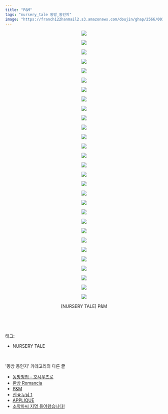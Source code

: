 ```yaml
---
title: "P&M"
tags: "nursery_tale 동방_동인지"
image: "https://franch122hanmail2.s3.amazonaws.com/doujin/ghap/2566/001.jpg"
---
```

<div class="article">
<p style="text-align: center; clear: none; float: none;"><img src="{{ site.imgserver6 }}/ghap/2566/001.jpg"/></p>
<p style="text-align: center; clear: none; float: none;"><img src="{{ site.imgserver6 }}/ghap/2566/002.jpg"/></p>
<p style="text-align: center; clear: none; float: none;"><img src="{{ site.imgserver6 }}/ghap/2566/003.jpg"/></p>
<p style="text-align: center; clear: none; float: none;"><img src="{{ site.imgserver6 }}/ghap/2566/004.jpg"/></p>
<p style="text-align: center; clear: none; float: none;"><img src="{{ site.imgserver6 }}/ghap/2566/005.jpg"/></p>
<p style="text-align: center; clear: none; float: none;"><img src="{{ site.imgserver6 }}/ghap/2566/006.jpg"/></p>
<p style="text-align: center; clear: none; float: none;"><img src="{{ site.imgserver6 }}/ghap/2566/007.jpg"/></p>
<p style="text-align: center; clear: none; float: none;"><img src="{{ site.imgserver6 }}/ghap/2566/008.jpg"/></p>
<p style="text-align: center; clear: none; float: none;"><img src="{{ site.imgserver6 }}/ghap/2566/009.jpg"/></p>
<p style="text-align: center; clear: none; float: none;"><img src="{{ site.imgserver6 }}/ghap/2566/010.jpg"/></p>
<p style="text-align: center; clear: none; float: none;"><img src="{{ site.imgserver6 }}/ghap/2566/011.jpg"/></p>
<p style="text-align: center; clear: none; float: none;"><img src="{{ site.imgserver6 }}/ghap/2566/012.jpg"/></p>
<p style="text-align: center; clear: none; float: none;"><img src="{{ site.imgserver6 }}/ghap/2566/013.jpg"/></p>
<p style="text-align: center; clear: none; float: none;"><img src="{{ site.imgserver6 }}/ghap/2566/014.jpg"/></p>
<p style="text-align: center; clear: none; float: none;"><img src="{{ site.imgserver6 }}/ghap/2566/015.jpg"/></p>
<p style="text-align: center; clear: none; float: none;"><img src="{{ site.imgserver6 }}/ghap/2566/016.jpg"/></p>
<p style="text-align: center; clear: none; float: none;"><img src="{{ site.imgserver6 }}/ghap/2566/017.jpg"/></p>
<p style="text-align: center; clear: none; float: none;"><img src="{{ site.imgserver6 }}/ghap/2566/018.jpg"/></p>
<p style="text-align: center; clear: none; float: none;"><img src="{{ site.imgserver6 }}/ghap/2566/019.jpg"/></p>
<p style="text-align: center; clear: none; float: none;"><img src="{{ site.imgserver6 }}/ghap/2566/020.jpg"/></p>
<p style="text-align: center; clear: none; float: none;"><img src="{{ site.imgserver6 }}/ghap/2566/021.jpg"/></p>
<p style="text-align: center; clear: none; float: none;"><img src="{{ site.imgserver6 }}/ghap/2566/022.jpg"/></p>
<p style="text-align: center; clear: none; float: none;"><img src="{{ site.imgserver6 }}/ghap/2566/023.jpg"/></p>
<p style="text-align: center; clear: none; float: none;"><img src="{{ site.imgserver6 }}/ghap/2566/024.jpg"/></p>
<p style="text-align: center; clear: none; float: none;"><img src="{{ site.imgserver6 }}/ghap/2566/025.jpg"/></p>
<p style="text-align: center; clear: none; float: none;"><img src="{{ site.imgserver6 }}/ghap/2566/026.jpg"/></p>
<p style="text-align: center; clear: none; float: none;"><img src="{{ site.imgserver6 }}/ghap/2566/027.jpg"/></p>
<p style="text-align: center; clear: none; float: none;"><img src="{{ site.imgserver6 }}/ghap/2566/028.jpg"/></p>
<p style="text-align: center; clear: none; float: none;"><img src="{{ site.imgserver6 }}/ghap/2566/029.jpg"/></p>
<p style="text-align: center; clear: none; float: none;">[NURSERY TALE] P&amp;M</p>
<p><br/></p>
</div><br/>
<div class="tagTrail">
<p>태그: </p>
<ul>
<li>NURSERY TALE</li>
</ul>
</div><br/>
<div class="another">
<p>'동방 동인지' 카테고리의 다른 글</p>
<ul>
<li><a href="/ghap_2568">동방청첩 - 호시우츠로</a></li>
<li><a href="/ghap_2567">환상 Romancia</a></li>
<li><a href="/ghap_2566">P&amp;M</a></li>
<li><a href="/ghap_2565">신☆누님 1</a></li>
<li><a href="/ghap_2564">APPLIQUE</a></li>
<li><a href="/ghap_2563">소악마씨 지명 들어왔습니다!</a></li>
</ul>
</div><br/>
<div class="cb_module cb_fluid">
<div class="cb_wrt cb_profile">
</div><!-- commentList close -->
</div><br/>
